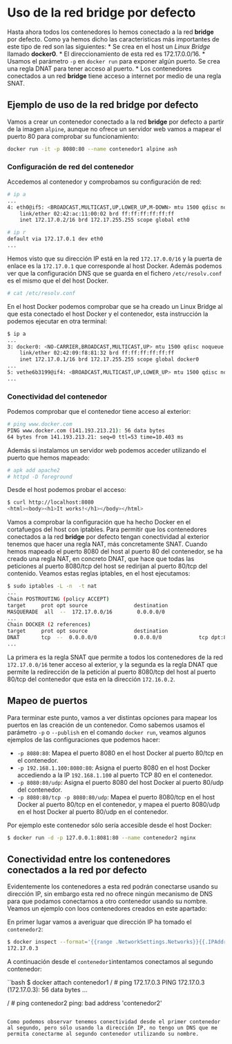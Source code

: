 # Uso de la red bridge por defecto

Hasta ahora todos los contenedores lo hemos conectado a la red **bridge** por defecto. Como ya hemos dicho las caracteristicas más importantes de este tipo de red son las siguientes:
    * Se crea en el host un *Linux Bridge* llamado **docker0**.
    * El direccionamiento de esta red es 172.17.0.0/16.
    * Usamos el parámetro `-p` en `docker run` para exponer algún puerto. Se crea una regla DNAT para tener acceso al puerto.
    * Los contenedores conectados a un red **bridge** tiene acceso a internet por medio de una regla SNAT.

## Ejemplo de uso de la red bridge por defecto

Vamos a crear un contenedor conectado a la red **bridge** por defecto a partir de la imagen `alpine`, aunque no ofrece un servidor web vamos a mapear el puerto 80 para comprobar su funcionamiento:

```bash
docker run -it -p 8080:80 --name contenedor1 alpine ash
```

### Configuración de red del contenedor

Accedemos al contenedor y comprobamos su configuración de red:

```bash
# ip a
...
4: eth0@if5: <BROADCAST,MULTICAST,UP,LOWER_UP,M-DOWN> mtu 1500 qdisc noqueue state UP 
    link/ether 02:42:ac:11:00:02 brd ff:ff:ff:ff:ff:ff
    inet 172.17.0.2/16 brd 172.17.255.255 scope global eth0

# ip r
default via 172.17.0.1 dev eth0
...
```

Hemos visto que su dirección IP está en la red `172.17.0.0/16` y la puerta de enlace es la `172.17.0.1` que corresponde al host Docker. Además podemos ver que la configuración DNS que se guarda en el fichero `/etc/resolv.conf` es el mismo que el del host Docker.

```bash
# cat /etc/resolv.conf
```

En el host Docker podemos comprobar que se ha creado un Linux Bridge al que esta conectado el host Docker y el contenedor, esta instrucción la podemos ejecutar en otra terminal:

```bash
$ ip a
...
3: docker0: <NO-CARRIER,BROADCAST,MULTICAST,UP> mtu 1500 qdisc noqueue state DOWN group default 
    link/ether 02:42:09:f8:81:32 brd ff:ff:ff:ff:ff:ff
    inet 172.17.0.1/16 brd 172.17.255.255 scope global docker0
...
5: vethe6b3199@if4: <BROADCAST,MULTICAST,UP,LOWER_UP> mtu 1500 qdisc noqueue master docker0 state UP group default
...
```

### Conectividad del contenedor

Podemos comprobar que el contenedor tiene acceso al exterior:

```bash
# ping www.docker.com
PING www.docker.com (141.193.213.21): 56 data bytes
64 bytes from 141.193.213.21: seq=0 ttl=53 time=10.403 ms
```

Además si instalamos un servidor web podemos acceder utilizando el puerto que hemos mapeado:

```bash
# apk add apache2
# httpd -D foreground
```

Desde el host podemos probar el acceso:

```bash
$ curl http://localhost:8080
<html><body><h1>It works!</h1></body></html>
```

Vamos a comprobar la configuración que ha hecho Docker en el cortafuegos del host con iptables. Para permitir que los contenedores conectados a la red **bridge** por defecto tengan conectividad al exterior tenemos que hacer una regla NAT, más concretamente SNAT. Cuando hemos mapeado el puerto 8080 del host al puerto 80 del contenedor, se ha creado una regla NAT, en concreto DNAT, que hace que todas las peticiones al puerto 8080/tcp del host se redirijan al puerto 80/tcp del contenido. Veamos estas reglas iptables, en el host ejecutamos:

```bash
$ sudo iptables -L -n  -t nat
... 
Chain POSTROUTING (policy ACCEPT)
target     prot opt source               destination         
MASQUERADE  all  --  172.17.0.0/16        0.0.0.0/0 
...
Chain DOCKER (2 references)
target     prot opt source               destination         
DNAT       tcp  --  0.0.0.0/0            0.0.0.0/0            tcp dpt:8080 to:172.17.0.2:80
...
```

La primera es la regla SNAT que permite a todos los contenedores de la red `172.17.0.0/16` tener acceso al exterior, y la segunda es la regla DNAT que permite la redirección de la petición al puerto 8080/tcp del host al puerto 80/tcp del contenedor que esta en la dirección `172.16.0.2`.

## Mapeo de puertos

Para terminar este punto, vamos a ver distintas opciones para mapear los puertos en las creación de un contenedor. Como sabemos usamos el parámetro `-p` o `--publish` en el comando `docker run`, veamos algunos ejemplos de las configuraciones que podemos hacer:

* `-p 8080:80`: Mapea el puerto 8080 en el host Docker al puerto 80/tcp en el contenedor.
* `-p 192.168.1.100:8080:80`: Asigna el puerto 8080 en el host Docker accediendo a la IP `192.168.1.100` al puerto TCP 80 en el contenedor.
* `-p 8080:80/udp`: Asigna el puerto 8080 del host Docker al puerto 80/udp del contenedor.
* `-p 8080:80/tcp -p 8080:80/udp`: Mapea el puerto 8080/tcp en el host Docker al puerto 80/tcp en el contenedor, y mapea el puerto 8080/udp en el host Docker al puerto 80/udp en el contenedor.

Por ejemplo este contenedor sólo sería accesible desde el host Docker:

```bash
$ docker run -d -p 127.0.0.1:8081:80 --name contenedor2 nginx
```

## Conectividad entre los contenedores conectados a la red por defecto

Evidentemente los contenedores a esta red podrán conectarse usando su dirección IP, sin embargo esta red no ofrece ningún mecanismo de DNS para que podamos conectarnos a otro contenedor usando su nombre. Veamos un ejemplo con loos contenedores creados en este apartado:

En primer lugar vamos a averiguar que dirección IP ha tomado el `contenedor2`:

```bash
$ docker inspect --format='{{range .NetworkSettings.Networks}}{{.IPAddress}}{{end}}' contenedor2
172.17.0.3
```

A continuación desde el `contenedor1`intentamos conectamos al segundo contenedor:

``bash
$ docker attach contenedor1
/ # ping 172.17.0.3
PING 172.17.0.3 (172.17.0.3): 56 data bytes
...

/ # ping contenedor2
ping: bad address 'contenedor2'
```

Como podemos observar tenemos conectividad desde el primer contenedor al segundo, pero sólo usando la dirección IP, no tengo un DNS que me permita conectarme al segundo contenedor utilizando su nombre.

